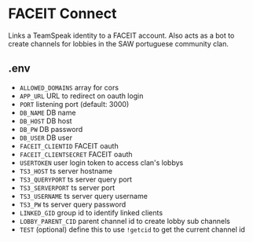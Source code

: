 # FACEIT Connect

Links a TeamSpeak identity to a FACEIT account.
Also acts as a bot to create channels for lobbies in the SAW portuguese community clan.

## .env

- `ALLOWED_DOMAINS` array for cors
- `APP_URL` URL to redirect on oauth login
- `PORT` listening port (default: 3000)
- `DB_NAME` DB name
- `DB_HOST` DB host
- `DB_PW` DB password
- `DB_USER` DB user
- `FACEIT_CLIENTID` FACEIT oauth
- `FACEIT_CLIENTSECRET` FACEIT oauth
- `USERTOKEN` user login token to access clan's lobbys
- `TS3_HOST` ts server hostname
- `TS3_QUERYPORT` ts server query port
- `TS3_SERVERPORT` ts server port
- `TS3_USERNAME` ts server query username
- `TS3_PW` ts server query password
- `LINKED_GID` group id to identify linked clients
- `LOBBY_PARENT_CID` parent channel id to create lobby sub channels
- `TEST` (optional) define this to use `!getcid` to get the current channel id

